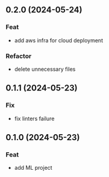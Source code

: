 ## 0.2.0 (2024-05-24)

### Feat

- add aws infra for cloud deployment

### Refactor

- delete unnecessary files

## 0.1.1 (2024-05-23)

### Fix

- fix linters failure

## 0.1.0 (2024-05-23)

### Feat

- add ML project
